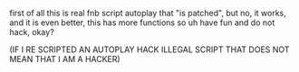 first of all this is real fnb script autoplay that "is patched", but no, it works, and it is even better, this has more functions
so uh have fun and do not hack, okay? 

(IF I RE SCRIPTED AN AUTOPLAY HACK ILLEGAL SCRIPT THAT DOES NOT MEAN THAT I AM A HACKER)
